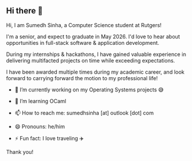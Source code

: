## Hi there 👋

<!--
**sumedhsinha/sumedhsinha** is a ✨ _special_ ✨ repository because its `README.md` (this file) appears on your GitHub profile.
-->
Hi, I am Sumedh Sinha, a Computer Science student at Rutgers! 

I'm a senior, and expect to graduate in May 2026. I'd love to hear about opportunities in full-stack software & application development.

During my internships & hackathons, I have gained valuable experience in delivering multifacted projects on time while exceeding expectations. 

I have been awarded multiple times during my academic career, and look forward to carrying forward the motion to my professional life!

- 🔭 I’m currently working on my Operating Systems projects 😅
  
- 🌱 I’m learning OCaml 
<!-- - 👯 I’m looking to collaborate on ...
- 🤔 I’m looking for help with ... 
- 💬 Ask me about -->
- 📫 How to reach me: sumedhsinha [at] outlook [dot] com
  
- 😄 Pronouns: he/him
  
- ⚡ Fun fact: I love traveling ✈️

Thank you!

